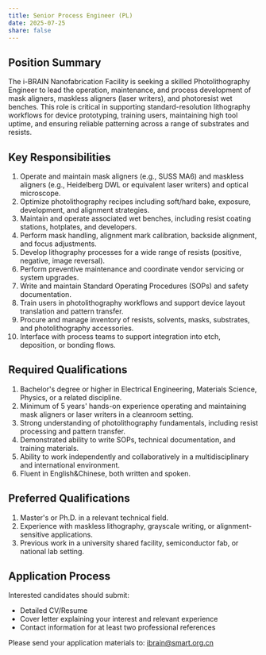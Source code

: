 ```yaml
---
title: Senior Process Engineer (PL)
date: 2025-07-25
share: false
---
```

<!--more-->

## Position Summary
The i-BRAIN Nanofabrication Facility is seeking a skilled Photolithography Engineer to lead the operation, maintenance, and process development of mask aligners, maskless aligners (laser writers), and photoresist wet benches. This role is critical in supporting standard-resolution lithography workflows for device prototyping, training users, maintaining high tool uptime, and ensuring reliable patterning across a range of substrates and resists.

## Key Responsibilities
1. Operate and maintain mask aligners (e.g., SUSS MA6) and maskless aligners (e.g., Heidelberg DWL or equivalent laser writers) and optical microscope.
2. Optimize photolithography recipes including soft/hard bake, exposure, development, and alignment strategies.
3. Maintain and operate associated wet benches, including resist coating stations, hotplates, and developers.
4. Perform mask handling, alignment mark calibration, backside alignment, and focus adjustments.
5. Develop lithography processes for a wide range of resists (positive, negative, image reversal).
6. Perform preventive maintenance and coordinate vendor servicing or system upgrades.
7. Write and maintain Standard Operating Procedures (SOPs) and safety documentation.
8. Train users in photolithography workflows and support device layout translation and pattern transfer.
9. Procure and manage inventory of resists, solvents, masks, substrates, and photolithography accessories.
10. Interface with process teams to support integration into etch, deposition, or bonding flows.

## Required Qualifications
1. Bachelor's degree or higher in Electrical Engineering, Materials Science, Physics, or a related discipline.
2. Minimum of 5 years' hands-on experience operating and maintaining mask aligners or laser writers in a cleanroom setting.
3. Strong understanding of photolithography fundamentals, including resist processing and pattern transfer.
4. Demonstrated ability to write SOPs, technical documentation, and training materials.
5. Ability to work independently and collaboratively in a multidisciplinary and international environment.
6. Fluent in English&Chinese, both written and spoken.

## Preferred Qualifications
1. Master's or Ph.D. in a relevant technical field.
2. Experience with maskless lithography, grayscale writing, or alignment-sensitive applications.
3. Previous work in a university shared facility, semiconductor fab, or national lab setting.

## Application Process
Interested candidates should submit:
- Detailed CV/Resume
- Cover letter explaining your interest and relevant experience
- Contact information for at least two professional references

Please send your application materials to: ibrain@smart.org.cn